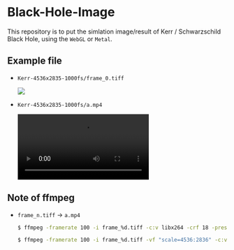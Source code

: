 # Black-Hole-Image

This repository is to put the simlation image/result of Kerr / Schwarzschild Black Hole, using the `WebGL` or `Metal`.

## Example file

- `Kerr-4536x2835-1000fs/frame_0.tiff`

    <img src="Kerr-4536x2835-1000fs/frame_0.tiff">

- `Kerr-4536x2835-1000fs/a.mp4`

    <video src="video/kerr-4536x2835-1000fs.mp4">
    </video>

## Note of ffmpeg

- `frame_n.tiff` $\to$ `a.mp4`

    ```bash
    $ ffmpeg -framerate 100 -i frame_%d.tiff -c:v libx264 -crf 18 -preset slow -tune stillimage -pix_fmt yuv420p output.mp4
    ```

    ```bash
    $ ffmpeg -framerate 100 -i frame_%d.tiff -vf "scale=4536:2836" -c:v libx264 -crf 18 -preset slow -pix_fmt yuv420p output.mp4
    ```

    

